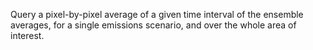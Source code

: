 
Query a pixel-by-pixel average of a given time interval of the ensemble averages,
for a single emissions scenario, and over the whole area of interest.

